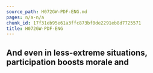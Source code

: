 ```yaml
---
source_path: H072GW-PDF-ENG.md
pages: n/a-n/a
chunk_id: 17f31eb95e61a3ffc873bf0de2291eb8d7725571
title: H072GW-PDF-ENG
---
```

## And even in less-extreme situations, participation boosts morale and

